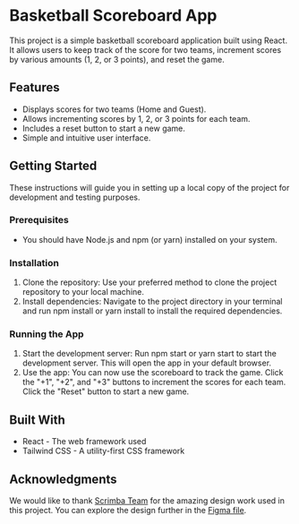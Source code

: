 # Basketball Scoreboard App
This project is a simple basketball scoreboard application built using React. It allows users to keep track of the score for two teams, increment scores by various amounts (1, 2, or 3 points), and reset the game.

## Features
- Displays scores for two teams (Home and Guest).
- Allows incrementing scores by 1, 2, or 3 points for each team.
- Includes a reset button to start a new game.
- Simple and intuitive user interface.

## Getting Started
These instructions will guide you in setting up a local copy of the project for development and testing purposes.

### Prerequisites
- You should have Node.js and npm (or yarn) installed on your system.

### Installation
1. Clone the repository: Use your preferred method to clone the project repository to your local machine.
2. Install dependencies: Navigate to the project directory in your terminal and run npm install or yarn install to install the required dependencies.

### Running the App
1. Start the development server: Run npm start or yarn start to start the development server. This will open the app in your default browser.
2. Use the app: You can now use the scoreboard to track the game. Click the "+1", "+2", and "+3" buttons to increment the scores for each team. Click the "Reset" button to start a new game.

## Built With
- React - The web framework used
- Tailwind CSS - A utility-first CSS framework

## Acknowledgments
We would like to thank [Scrimba Team](https://www.figma.com/design/YC48MCx4frBFtYoz6rNJE6/Basketball-Scoreboard?node-id=0-1&node-type=canvas&t=hq9VsKo491vHHnYz-0) for the amazing design work used in this project. You can explore the design further in the [Figma file](https://www.figma.com/design/YC48MCx4frBFtYoz6rNJE6/Basketball-Scoreboard?node-id=0-1&node-type=canvas&t=hq9VsKo491vHHnYz-0).